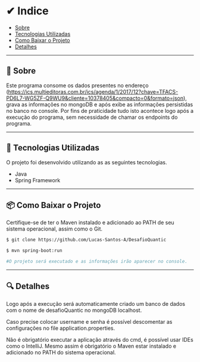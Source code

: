 # ✔ Indice 

- [Sobre](#-sobre)
- [Tecnologias Utilizadas](#-tecnologias-utilizadas)
- [Como Baixar o Projeto](#-como-baixar-o-projeto)
- [Detalhes](#-detalhes)

---

## 📜 Sobre 

Este programa consome os dados presentes no endereço (https://ics.multieditoras.com.br/ics/agenda/1/2017/12?chave=TFACS-PD6L7-WG5ZF-Q9WU9&cliente=10378405&compacto=0&formato=json), grava as informações no mongoDB e após exibe as informações persistidas no banco no console. Por fins de praticidade tudo isto acontece logo após a execução do programa, sem necessidade de chamar os endpoints do programa. 

---

## 🚀 Tecnologias Utilizadas

O projeto foi desenvolvido utilizando as as seguintes tecnologias.

- Java 
- Spring Framework

---

## 📦 Como Baixar o Projeto

 Certifique-se de ter o Maven instalado e adicionado ao PATH de seu sistema operacional, assim como o Git.

```bash
$ git clone https://github.com/Lucas-Santos-A/DesafioQuantic

$ mvn spring-boot:run

#O projeto será executado e as informações irão aparecer no console.
```
---
## 🔍 Detalhes

Logo após a execução será automaticamente criado um banco de dados com o nome de desafioQuantic no mongoDB localhost. 

Caso precise colocar username e senha é possível descomentar as configurações no file application.properties.

Não é obrigatório executar a aplicação através do cmd, é possível usar IDEs como o IntelliJ. Mesmo assim é obrigatório o Maven estar instalado e adicionado no PATH do sistema operacional.







